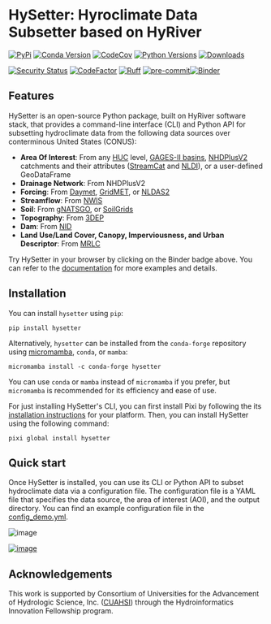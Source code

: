 # HySetter: Hyroclimate Data Subsetter based on HyRiver

[![PyPi](https://img.shields.io/pypi/v/hysetter.svg)](https://pypi.python.org/pypi/hysetter)
[![Conda Version](https://img.shields.io/conda/vn/conda-forge/hysetter.svg)](https://anaconda.org/conda-forge/hysetter)
[![CodeCov](https://codecov.io/gh/hyriver/hysetter/branch/main/graph/badge.svg)](https://codecov.io/gh/hyriver/hysetter)
[![Python Versions](https://img.shields.io/pypi/pyversions/hysetter.svg)](https://pypi.python.org/pypi/hysetter)
[![Downloads](https://static.pepy.tech/badge/hysetter)](https://pepy.tech/project/hysetter)

[![Security Status](https://img.shields.io/badge/security-bandit-green.svg)](https://github.com/PyCQA/bandit)
[![CodeFactor](https://www.codefactor.io/repository/github/hyriver/hysetter/badge)](https://www.codefactor.io/repository/github/hyriver/hysetter)
[![Ruff](https://img.shields.io/endpoint?url=https://raw.githubusercontent.com/astral-sh/ruff/main/assets/badge/v2.json)](https://github.com/astral-sh/ruff)
[![pre-commit](https://img.shields.io/badge/pre--commit-enabled-brightgreen?logo=pre-commit&logoColor=white)](https://github.com/pre-commit/pre-commit)[![Binder](https://mybinder.org/badge_logo.svg)](https://mybinder.org/v2/gh/hyriver/hysetter/HEAD?labpath=docs%2Fexamples)

## Features

HySetter is an open-source Python package, built on HyRiver software stack, that
provides a command-line interface (CLI) and Python API for subsetting hydroclimate data
from the following data sources over conterminous United States (CONUS):

- **Area Of Interest**: From any
    [HUC](https://www.usgs.gov/national-hydrography/watershed-boundary-dataset) level,
    [GAGES-II basins](https://pubs.usgs.gov/publication/70046617),
    [NHDPlusV2](https://www.nhdplus.com/NHDPlus/NHDPlusV2_home.php) catchments and their
    attributes
    ([StreamCat](https://www.epa.gov/national-aquatic-resource-surveys/streamcat-dataset)
    and [NLDI](https://labs.waterdata.usgs.gov/docs/nldi/about-nldi/index.html)), or a
    user-defined GeoDataFrame
- **Drainage Network**: From NHDPlusV2
- **Forcing**: From [Daymet](https://daymet.ornl.gov/),
    [GridMET](https://www.climatologylab.org/gridmet.html), or
    [NLDAS2](https://ldas.gsfc.nasa.gov/nldas/v2/forcing)
- **Streamflow**: From [NWIS](https://nwis.waterdata.usgs.gov/nwis)
- **Soil**: From
    [gNATSGO](https://planetarycomputer.microsoft.com/dataset/gnatsgo-rasters), or
    [SoilGrids](https://www.isric.org/explore/soilgrids)
- **Topography**: From [3DEP](https://www.usgs.gov/3d-elevation-program)
- **Dam**: From [NID](https://nid.sec.usace.army.mil)
- **Land Use/Land Cover, Canopy, Imperviousness, and Urban Descriptor**: From
    [MRLC](https://www.mrlc.gov/)

Try HySetter in your browser by clicking on the Binder badge above. You can refer to the
[documentation](https://hysetter.readthedocs.io/latest/examples/) for more examples and
details.

## Installation

You can install `hysetter` using `pip`:

```console
pip install hysetter
```

Alternatively, `hysetter` can be installed from the `conda-forge` repository using
[micromamba](https://mamba.readthedocs.io/en/latest/installation/micromamba-installation.html/),
`conda`, or `mamba`:

```console
micromamba install -c conda-forge hysetter
```

You can use `conda` or `mamba` instead of `micromamba` if you prefer, but `micromamba`
is recommended for its efficiency and ease of use.

For just installing HySetter's CLI, you can first install Pixi by following the
its [installation instructions](https://pixi.sh/latest/installation/) for your
platform. Then, you can install HySetter using the following command:

```console
pixi global install hysetter
```

## Quick start

Once HySetter is installed, you can use its CLI or Python API to subset hydroclimate
data via a configuration file. The configuration file is a YAML file that specifies the
data source, the area of interest (AOI), and the output directory. You can find an
example configuration file in the
[config_demo.yml](https://github.com/hyriver/hysetter/blob/main/config_demo.yml).

![image](https://raw.githubusercontent.com/hyriver/hysetter/main/hs_help.svg)

[![image](https://asciinema.org/a/660577.svg)](https://asciinema.org/a/660577?autoplay=1)

## Acknowledgements

This work is supported by Consortium of Universities for the Advancement of Hydrologic
Science, Inc. ([CUAHSI](https://www.cuahsi.org/)) through the Hydroinformatics
Innovation Fellowship program.
